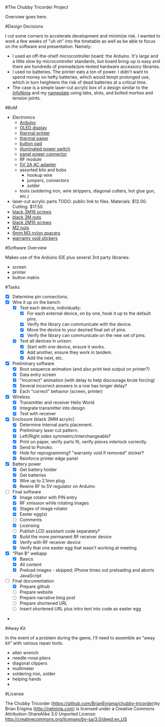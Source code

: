 #The Chubby Tricorder Project

Overview goes here.

#Design Decisions

I cut some corners to accelerate development and minimize risk.  I wanted to work a few weeks of "uh oh" into the timetable as well as be able to focus on the software and presentation.  Namely:

- I used an off-the-shelf microcontroller board: the Arduino.  It's large and a little slow by microcontroller standards, but board bring-up is easy and there are hundreds of premade/pre-tested hardware accessory libraries.
- I used no batteries. The printer eats a ton of power. I didn't want to spend money on hefty batteries, which would tempt prolonged use, which in turn heightens the risk of dead batteries at a critical time.
- The case is a simple laser-cut acrylic box of a design similar to the [InfoNinja][] and my [nameplate][] using tabs, slots, and bolted mortise and tension joints.

[InfoNinja]: http://netninja.com/projects/infoninja/
[nameplate]: http://netninja.com/2012/08/20/a-laser-cut-light-up-nameplate/

#BoM

- Electronics
    - [Arduino](http://www.adafruit.com/products/50)
    - [OLED display](http://www.adafruit.com/products/938)
    - [thermal printer](http://www.adafruit.com/products/597)
    - [thermal paper](http://www.adafruit.com/products/599)
    - [button pad](http://www.adafruit.com/products/419)
    - [illuminated power switch](http://www.adafruit.com/products/482)
    - [panel power connector](http://www.adafruit.com/products/610)
    - RF module
    - [5V 2A AC adapter](http://www.adafruit.com/products/276)
    - assorted bits and bobs
        - hookup wire
        - jumpers, connectors
        - solder
    - tools (soldering iron, wire strippers, diagonal cutters, hot glue gun, etc.)
- laser-cut acrylic parts TODO: public link to files. Materials: $12.00. Cutting: $17.50.
- [black 3M16 screws](http://www.mcmaster.com/#91290a120/=nzdun3)
- [black 3M nuts](http://www.mcmaster.com/#98676a100/=nzdunh)
- [black 2M10 screws](http://www.mcmaster.com/#91290a017/=nzdv42)
- [M2 nuts](http://www.mcmaster.com/#90591a111/=nzdv4x)
- [6mm M3 nylon spacers](http://www.mcmaster.com/#catalog/119/3231/=nze2y8)
- [warranty void stickers](http://www.amazon.com/Silver-Evident-Hologram-Warranty-Stickers/dp/B0049C0MNK/ref=sr_1_3?ie=UTF8&qid=1376015199&sr=8-3&keywords=warranty+void+stickers)

#Software Overview

Makes use of the Arduino IDE plus several 3rd party libraries:
- screen
- printer
- button matrix

#Tasks

- [X] Determine pin connections.
- [X] Wire it up on the bench:
    - [X] Test each device, individually:
        - [X] For each external device, on by one, hook it up to the default pins.
        - [X] Verify the library can communicate with the device.
        - [X] Move the device to your desired final set of pins.
        - [X] Verify the library can communicate on the new set of pins.
    - [X] Test all devices in unison:
        - [X] Start with one device, ensure it works.
        - [X] Add another, ensure they work in tandem.
        - [X] Add the next, etc.
- [X] Preliminary software
    - [X] Boot sequence animation (and also print test output on printer?)
    - [X] Data entry screen
    - [X] "Incorrect" animation (with delay to help discourage brute forcing)
    - [X] Several incorrect answers in a row has longer delay?
    - [X] Each "correct" behavior (screen, printer)
- [X] Wireless
    - [X] Transmitter and receiver Hello World
    - [X] Integrate transmitter into design
    - [X] Test with receiver
- [X] Enclosure (black 3MM acrylic)
    - [X] Determine internal parts placement.
    - [X] Preliminary laser cut pattern.
    - [X] Left/Right sides symmetric/interchangeable?
    - [X] Print on paper, verify parts fit, verify pieces interlock correctly.
    - [X] Send to Ponoko.
    - [X] Hole for reprogramming?  "warranty void if removed" sticker?
    - [X] Reinforce printer edge panel
- [X] Battery power
    - [X] Get battery holder
    - [X] Get batteries
    - [X] Wire up to 2.1mm plug
    - [X] Rewire RF to 5V regulator on Arduino
- [ ] Final software
	- [X] Image rotator with PIN entry
	- [X] RF xmission while rotating images
	- [X] Stages of image rotator
	- [X] Easter egg(s)
	- [ ] Comments
	- [X] Licensing
	- [ ] Publish LCD assistant code separately?
    - [X] Build the more permanent RF receiver device
    - [X] Verify with RF receiver device
    - [X] Verify that one easter egg that wasn't working at meeting
- [X] "Plan B" webapp
	- [X] Basics
	- [X] All content
	- [X] Preload images - skipped; iPhone times out preloading and aborts JavaScript
- [ ] Final documentation
	- [X] Prepare github
	- [ ] Prepare website
	- [ ] Prepare narrative blog post
	- [ ] Prepare shortened URL
	- [ ] Insert shortened URL plus intro text into code as easter egg
- 

#Away Kit

In the event of a problem during the game, I'll need to assemble an "away kit" with various repair tools.

- allen wrench
- needle-nose pliers
- diagonal clippers
- multimeter
- soldering iron, solder
- helping hands
- 

#License

The Chubby Tricorder (https://github.com/BrianEnigma/chubby-tricorder)by Brian 
Enigma (http://netninja.com) is licensed under a Creative Commons Attribution-ShareAlike 
3.0 Unported License: http://creativecommons.org/licenses/by-sa/3.0/deed.en_US 

